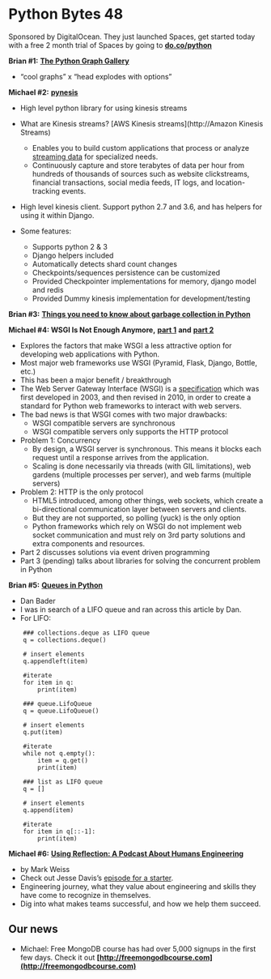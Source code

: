 # Python Bytes 48

Sponsored by DigitalOcean. They just launched Spaces, get started today with a free 2 month trial of Spaces by going to [**do.co/python**](https://do.co/python)

**Brian #1:**  [**The Python Graph Gallery**](https://python-graph-gallery.com/)

- “cool graphs” x “head explodes with options”

**Michael #2:** [**pynesis**](https://github.com/ticketea/pynesis)

- High level python library for using kinesis streams
- What are Kinesis streams? [AWS Kinesis streams](http://Amazon Kinesis Streams)
	- Enables you to build custom applications that process or analyze [streaming data](https://aws.amazon.com/streaming-data/) for specialized needs.
	- Continuously capture and store terabytes of data per hour from hundreds of thousands of sources such as website clickstreams, financial transactions, social media feeds, IT logs, and location-tracking events.
    
- High level kinesis client. Support python 2.7 and 3.6, and has helpers for using it within Django.
- Some features:
	- Supports python 2 & 3
	- Django helpers included
	- Automatically detects shard count changes
	- Checkpoints/sequences persistence can be customized
	- Provided Checkpointer implementations for memory, django model and redis
	- Provided Dummy kinesis implementation for development/testing

**Brian #3:**  [**Things you need to know about garbage collection in Python**](https://rushter.com/blog/python-garbage-collector/)

**Michael #4: WSGI Is Not Enough Anymore,** [**part 1**](https://medium.com/@amitn241/wsgi-is-not-enough-anymore-part-i-bc9713a79841) **and** [**part 2**](https://medium.com/@amitn241/wsgi-is-not-enough-anymore-part-ii-b78b4cfdd09)

- Explores the factors that make WSGI a less attractive option for developing web applications with Python.
- Most major web frameworks use WSGI (Pyramid, Flask, Django, Bottle, etc.)
- This has been a major benefit / breakthrough
- The Web Server Gateway Interface (WSGI) is a [specification](https://www.python.org/dev/peps/pep-3333/) which was first developed in 2003, and then revised in 2010, in order to create a standard for Python web frameworks to interact with web servers.
- The bad news is that WSGI comes with two major drawbacks:
	- WSGI compatible servers are synchronous
	- WSGI compatible servers only supports the HTTP protocol
- Problem 1:  Concurrency
	- By design, a WSGI server is synchronous. This means it blocks each request until a response arrives from the application.
	- Scaling is done necessarily via threads (with GIL limitations), web gardens (multiple processes per server), and web farms (multiple servers)
- Problem 2: HTTP is the only protocol
	- HTML5 introduced, among other things, web sockets, which create a bi-directional communication layer between servers and clients.
	- But they are not supported, so polling (yuck) is the only option
	- Python frameworks which rely on WSGI do not implement web socket communication and must rely on 3rd party solutions and extra components and resources.
- Part 2 discusses solutions via event driven programming
- Part 3 (pending) talks about libraries for solving the concurrent problem in Python

**Brian #5:**  [**Queues in Python**](https://dbader.org/blog/queues-in-python)

- Dan Bader
- I was in search of a LIFO queue and ran across this article by Dan.
- For LIFO:
```
    ### collections.deque as LIFO queue
    q = collections.deque()
    
    # insert elements
    q.appendleft(item)
    
    #iterate
    for item in q:
        print(item)
    
    ### queue.LifoQueue
    q = queue.LifoQueue()
    
    # insert elements
    q.put(item)
    
    #iterate
    while not q.empty():
        item = q.get()
        print(item)
    
    ### list as LIFO queue
    q = []
    
    # insert elements
    q.append(item)
    
    #iterate
    for item in q[::-1]:
        print(item)
```

**Michael #6:** [**Using Reflection: A Podcast About Humans Engineering**](https://www.podsheets.com/p/using-reflection/#/)

- by Mark Weiss
- Check out Jesse Davis’s [episode for a starter](https://www.podsheets.com/p/using-reflection/#/episode/A.-Jesse-Jiryu-Davis).
- Engineering journey, what they value about engineering and skills they have come to recognize in themselves.
- Dig into what makes teams successful, and how we help them succeed.

## Our news

- Michael: Free MongoDB course has had over 5,000 signups in the first few days. Check it out **[http://freemongodbcourse.com](http://freemongodbcourse.com)** 

